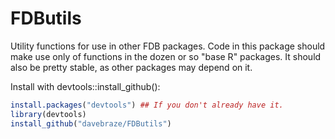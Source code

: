 FDButils
====

Utility functions for use in other FDB packages. Code in this package
should make use only of functions in the dozen or so "base R"
packages. It should also be pretty stable, as other packages may
depend on it.

Install with devtools::install\_github():

```R
install.packages("devtools") ## If you don't already have it.
library(devtools)
install_github("davebraze/FDButils")
```
